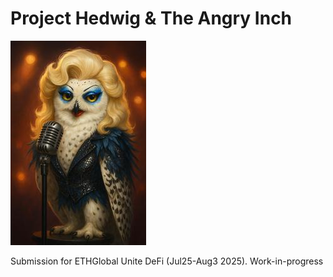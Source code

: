# Project Hedwig & The Angry Inch

![](hedwig.jpg)

Submission for ETHGlobal Unite DeFi (Jul25-Aug3 2025). Work-in-progress